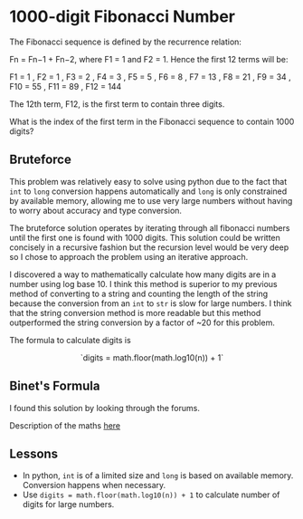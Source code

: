 # 1000-digit Fibonacci Number

The Fibonacci sequence is defined by the recurrence relation:

Fn = Fn−1 + Fn−2, where F1 = 1 and F2 = 1.
Hence the first 12 terms will be:

F1 = 1
, F2 = 1
, F3 = 2
, F4 = 3
, F5 = 5
, F6 = 8
, F7 = 13
, F8 = 21
, F9 = 34
, F10 = 55
, F11 = 89
, F12 = 144

The 12th term, F12, is the first term to contain three digits.

What is the index of the first term in the Fibonacci sequence to contain 1000 digits?

## Bruteforce

This problem was relatively easy to solve using python due to the fact that `int` to `long` conversion happens
automatically and `long` is only constrained by available memory, allowing me to use very large numbers without 
having to worry about accuracy and type conversion.

The bruteforce solution operates by iterating through all fibonacci numbers until the first one is found with 
1000 digits.  This solution could be written concisely in a recursive fashion but the recursion level would be 
 very deep so I chose to approach the problem using an iterative approach.

I discovered a way to mathematically calculate how many digits are in a number using log base 10.  I think this method is superior
to my previous method of converting to a string and counting the length of the string because the conversion
from an `int` to `str` is slow for large numbers.  I think that the string conversion method is more readable but
this method outperformed the string conversion by a factor of ~20 for this problem.

The formula to calculate digits is 
<p style="text-align: center;">`digits = math.floor(math.log10(n)) + 1`</p>

## Binet's Formula

I found this solution by looking through the forums.

Description of the maths [here](http://www.maths.surrey.ac.uk/hosted-sites/R.Knott/Fibonacci/fibFormula.html)

## Lessons
* In python, `int` is of a limited size and `long` is based on available memory.  Conversion happens when 
necessary.
* Use `digits = math.floor(math.log10(n)) + 1` to calculate number of digits for large numbers.